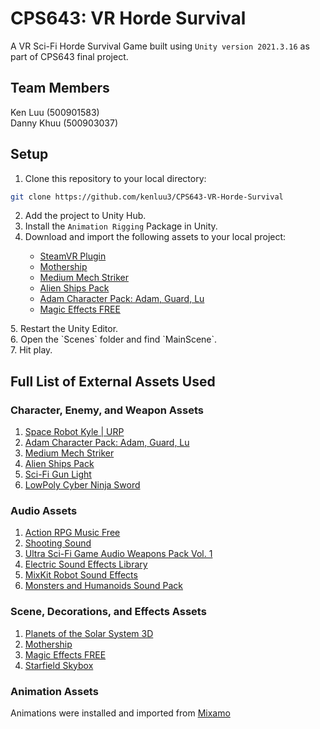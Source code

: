 # CPS643: VR Horde Survival
A VR Sci-Fi Horde Survival Game built using `Unity version 2021.3.16` as part of CPS643 final project.

## Team Members
Ken Luu (500901583) <br>
Danny Khuu (500903037)

## Setup
1. Clone this repository to your local directory: 
```sh
git clone https://github.com/kenluu3/CPS643-VR-Horde-Survival 
```
2. Add the project to Unity Hub.
3. Install the `Animation Rigging` Package in Unity.
4. Download and import the following assets to your local project:
<ul>
  <ul>
    <li><a href="https://assetstore.unity.com/packages/tools/integration/steamvr-plugin-32647">SteamVR Plugin</a></li>
    <li><a href="https://assetstore.unity.com/packages/3d/vehicles/space/mothership-35608">Mothership</a></li>
    <li><a href="https://assetstore.unity.com/packages/3d/characters/robots/medium-mech-striker-124342">Medium Mech Striker</a></li>
    <li><a href="https://assetstore.unity.com/packages/3d/vehicles/space/alien-ships-pack-131137">Alien Ships Pack</a></li>
    <li><a href="https://assetstore.unity.com/packages/3d/characters/adam-character-pack-adam-guard-lu-74842">Adam Character Pack: Adam, Guard, Lu</a></li>
    <li><a href="https://assetstore.unity.com/packages/vfx/particles/spells/magic-effects-free-247933">Magic Effects FREE</a></li>
  </ul>
</ul>
5. Restart the Unity Editor. <br>
6. Open the `Scenes` folder and find `MainScene`. <br>
7. Hit play.

## Full List of External Assets Used
### Character, Enemy, and Weapon Assets
1. [Space Robot Kyle | URP](https://assetstore.unity.com/packages/3d/characters/robots/space-robot-kyle-urp-4696)
2. [Adam Character Pack: Adam, Guard, Lu](https://assetstore.unity.com/packages/3d/characters/adam-character-pack-adam-guard-lu-74842)
3. [Medium Mech Striker](https://assetstore.unity.com/packages/3d/characters/robots/medium-mech-striker-124342)
4. [Alien Ships Pack](https://assetstore.unity.com/packages/3d/vehicles/space/alien-ships-pack-131137)
5. [Sci-Fi Gun Light](https://assetstore.unity.com/packages/3d/props/guns/sci-fi-gun-light-87916)
6. [LowPoly Cyber Ninja Sword](https://assetstore.unity.com/packages/3d/props/guns/sci-fi-gun-light-87916)

### Audio Assets
1. [Action RPG Music Free](https://assetstore.unity.com/packages/audio/music/action-rpg-music-free-85434)
2. [Shooting Sound](https://assetstore.unity.com/packages/audio/sound-fx/shooting-sound-177096)
3. [Ultra Sci-Fi Game Audio Weapons Pack Vol. 1](https://assetstore.unity.com/packages/audio/sound-fx/weapons/ultra-sci-fi-game-audio-weapons-pack-vol-1-113047)
4. [Electric Sound Effects Library](https://assetstore.unity.com/packages/audio/electric-sound-effects-library-36990)
5. [MixKit Robot Sound Effects](https://mixkit.co/free-sound-effects/robot/)
6. [Monsters and Humanoids Sound Pack](https://assetstore.unity.com/packages/audio/sound-fx/monsters-and-humanoids-sound-pack-221704)

### Scene, Decorations, and Effects Assets
1. [Planets of the Solar System 3D](https://assetstore.unity.com/packages/3d/environments/planets-of-the-solar-system-3d-90219)
2. [Mothership](https://assetstore.unity.com/packages/3d/vehicles/space/mothership-35608)
3. [Magic Effects FREE](https://assetstore.unity.com/packages/vfx/particles/spells/magic-effects-free-247933)
4. [Starfield Skybox](https://assetstore.unity.com/packages/2d/textures-materials/sky/starfield-skybox-92717)

### Animation Assets
Animations were installed and imported from [Mixamo](https://www.mixamo.com/#/)

